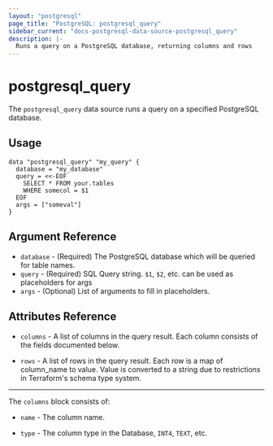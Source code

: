 ```yaml
---
layout: "postgresql"
page_title: "PostgreSQL: postgresql_query"
sidebar_current: "docs-postgresql-data-source-postgresql_query"
description: |-
  Runs a query on a PostgreSQL database, returning columns and rows
---
```


# postgresql\_query

The ``postgresql_query`` data source runs a query on a specified PostgreSQL database.


## Usage

```hcl
data "postgresql_query" "my_query" {
  database = "my_database"
  query = <<-EOF
    SELECT * FROM your.tables
    WHERE somecol = $1
  EOF
  args = ["someval"]
}

```

## Argument Reference

* `database` - (Required) The PostgreSQL database which will be queried for table names.
* `query` - (Required) SQL Query string. `$1`, `$2`, etc. can be used as placeholders for args
* `args` - (Optional) List of arguments to fill in placeholders.

## Attributes Reference

* `columns` - A list of columns in the query result. Each column consists of the fields documented below.

* `rows` - A list of rows in the query result. Each row is a map of column_name to value. Value is converted to a string due to restrictions in Terraform's schema type system.
___

The `columns` block consists of: 

* `name` - The column name.

* `type` - The column type in the Database, `INT4`, `TEXT`, etc.

